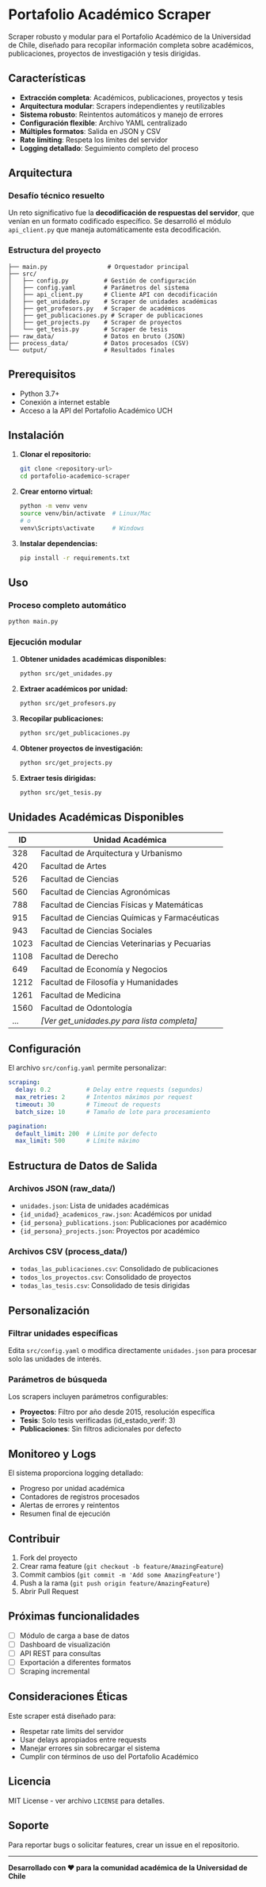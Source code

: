 # Portafolio Académico Scraper

Scraper robusto y modular para el Portafolio Académico de la Universidad de Chile, diseñado para recopilar información completa sobre académicos, publicaciones, proyectos de investigación y tesis dirigidas.

## Características

- **Extracción completa**: Académicos, publicaciones, proyectos y tesis
- **Arquitectura modular**: Scrapers independientes y reutilizables
- **Sistema robusto**: Reintentos automáticos y manejo de errores
- **Configuración flexible**: Archivo YAML centralizado
- **Múltiples formatos**: Salida en JSON y CSV
- **Rate limiting**: Respeta los límites del servidor
- **Logging detallado**: Seguimiento completo del proceso

## Arquitectura

### Desafío técnico resuelto
Un reto significativo fue la **decodificación de respuestas del servidor**, que venían en un formato codificado específico. Se desarrolló el módulo `api_client.py` que maneja automáticamente esta decodificación.

### Estructura del proyecto
```
├── main.py                 # Orquestador principal
├── src/
│   ├── config.py          # Gestión de configuración
│   ├── config.yaml        # Parámetros del sistema
│   ├── api_client.py      # Cliente API con decodificación
│   ├── get_unidades.py    # Scraper de unidades académicas
│   ├── get_profesors.py   # Scraper de académicos
│   ├── get_publicaciones.py # Scraper de publicaciones
│   ├── get_projects.py    # Scraper de proyectos
│   └── get_tesis.py       # Scraper de tesis
├── raw_data/              # Datos en bruto (JSON)
├── process_data/          # Datos procesados (CSV)
└── output/                # Resultados finales
```

## Prerequisitos

- Python 3.7+
- Conexión a internet estable
- Acceso a la API del Portafolio Académico UCH

## Instalación

1. **Clonar el repositorio:**
   ```bash
   git clone <repository-url>
   cd portafolio-academico-scraper
   ```

2. **Crear entorno virtual:**
   ```bash
   python -m venv venv
   source venv/bin/activate  # Linux/Mac
   # o
   venv\Scripts\activate     # Windows
   ```

3. **Instalar dependencias:**
   ```bash
   pip install -r requirements.txt
   ```

## Uso

### Proceso completo automático
```bash
python main.py
```

### Ejecución modular

1. **Obtener unidades académicas disponibles:**
   ```bash
   python src/get_unidades.py
   ```

2. **Extraer académicos por unidad:**
   ```bash
   python src/get_profesors.py
   ```

3. **Recopilar publicaciones:**
   ```bash
   python src/get_publicaciones.py
   ```

4. **Obtener proyectos de investigación:**
   ```bash
   python src/get_projects.py
   ```

5. **Extraer tesis dirigidas:**
   ```bash
   python src/get_tesis.py
   ```

## Unidades Académicas Disponibles

| ID | Unidad Académica |
|----|------------------|
| 328 | Facultad de Arquitectura y Urbanismo |
| 420 | Facultad de Artes |
| 526 | Facultad de Ciencias |
| 560 | Facultad de Ciencias Agronómicas |
| 788 | Facultad de Ciencias Físicas y Matemáticas |
| 915 | Facultad de Ciencias Químicas y Farmacéuticas |
| 943 | Facultad de Ciencias Sociales |
| 1023 | Facultad de Ciencias Veterinarias y Pecuarias |
| 1108 | Facultad de Derecho |
| 649 | Facultad de Economía y Negocios |
| 1212 | Facultad de Filosofía y Humanidades |
| 1261 | Facultad de Medicina |
| 1560 | Facultad de Odontología |
| ... | *[Ver get_unidades.py para lista completa]* |

## Configuración

El archivo `src/config.yaml` permite personalizar:

```yaml
scraping:
  delay: 0.2          # Delay entre requests (segundos)
  max_retries: 2      # Intentos máximos por request
  timeout: 30         # Timeout de requests
  batch_size: 10      # Tamaño de lote para procesamiento

pagination:
  default_limit: 200  # Límite por defecto
  max_limit: 500      # Límite máximo
```

## Estructura de Datos de Salida

### Archivos JSON (raw_data/)
- `unidades.json`: Lista de unidades académicas
- `{id_unidad}_academicos_raw.json`: Académicos por unidad
- `{id_persona}_publications.json`: Publicaciones por académico
- `{id_persona}_projects.json`: Proyectos por académico

### Archivos CSV (process_data/)
- `todas_las_publicaciones.csv`: Consolidado de publicaciones
- `todos_los_proyectos.csv`: Consolidado de proyectos
- `todas_las_tesis.csv`: Consolidado de tesis dirigidas

## Personalización

### Filtrar unidades específicas
Edita `src/config.yaml` o modifica directamente `unidades.json` para procesar solo las unidades de interés.

### Parámetros de búsqueda
Los scrapers incluyen parámetros configurables:
- **Proyectos**: Filtro por año desde 2015, resolución específica
- **Tesis**: Solo tesis verificadas (id_estado_verif: 3)
- **Publicaciones**: Sin filtros adicionales por defecto

## Monitoreo y Logs

El sistema proporciona logging detallado:
- Progreso por unidad académica
- Contadores de registros procesados
- Alertas de errores y reintentos
- Resumen final de ejecución

## Contribuir

1. Fork del proyecto
2. Crear rama feature (`git checkout -b feature/AmazingFeature`)
3. Commit cambios (`git commit -m 'Add some AmazingFeature'`)
4. Push a la rama (`git push origin feature/AmazingFeature`)
5. Abrir Pull Request

## Próximas funcionalidades

- [ ] Módulo de carga a base de datos
- [ ] Dashboard de visualización
- [ ] API REST para consultas
- [ ] Exportación a diferentes formatos
- [ ] Scraping incremental

## Consideraciones Éticas

Este scraper está diseñado para:
- Respetar rate limits del servidor
- Usar delays apropiados entre requests
- Manejar errores sin sobrecargar el sistema
- Cumplir con términos de uso del Portafolio Académico

## Licencia

MIT License - ver archivo `LICENSE` para detalles.

## Soporte

Para reportar bugs o solicitar features, crear un issue en el repositorio.

---

**Desarrollado con ❤️ para la comunidad académica de la Universidad de Chile**